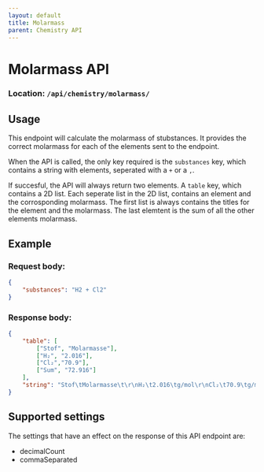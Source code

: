 ```yaml
---
layout: default
title: Molarmass
parent: Chemistry API
---
```


# Molarmass API
### Location: `/api/chemistry/molarmass/`

## Usage
This endpoint will calculate the molarmass of stubstances. 
It provides the correct molarmass for each of the elements sent to the endpoint. 

When the API is called, the only key required is the `substances` key, which contains a string with elements, seperated with a `+` or a `,`. 

If succesful, the API will always return two elements. A `table` key, which contains a 2D list. 
Each seperate list in the 2D list, contains an element and the corrosponding molarmass. 
The first list is always contains the titles for the element and the molarmass. 
The last elemtent is the sum of all the other elements molarmass.

## Example 

### Request body:

```json
{
    "substances": "H2 + Cl2"
}
```

### Response body:

```json
{
    "table": [
        ["Stof", "Molarmasse"],
        ["H₂", "2.016"],
        ["Cl₂","70.9"],
        ["Sum", "72.916"]
    ],
    "string": "Stof\tMolarmasse\t\r\nH₂\t2.016\tg/mol\r\nCl₂\t70.9\tg/mol\r\nSum\t72.916\tg/mol\r\n"
}
```


## Supported settings
The settings that have an effect on the response of this API endpoint are:
* decimalCount
* commaSeparated